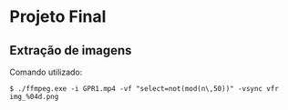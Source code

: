 # Projeto Final

## Extração de imagens

Comando utilizado: 

```
$ ./ffmpeg.exe -i GPR1.mp4 -vf "select=not(mod(n\,50))" -vsync vfr img_%04d.png
```